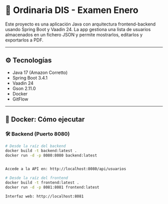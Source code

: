# 📘 Ordinaria DIS - Examen Enero

Este proyecto es una aplicación Java con arquitectura frontend-backend usando Spring Boot y Vaadin 24. La app gestiona una lista de usuarios almacenados en un fichero JSON y permite mostrarlos, editarlos y exportarlos a PDF.

---

## ⚙️ Tecnologías

- Java 17 (Amazon Corretto)
- Spring Boot 3.4.1
- Vaadin 24
- Gson 2.11.0
- Docker
- GitFlow

---

## 🐳 Docker: Cómo ejecutar

### 🛠 Backend (Puerto 8080)

```bash
# Desde la raíz del backend
docker build -t backend:latest .
docker run -d -p 8080:8080 backend:latest


Accede a la API en: http://localhost:8080/api/usuarios

# Desde la raíz del frontend
docker build -t frontend:latest .
docker run -d -p 8081:8081 frontend:latest

Interfaz web: http://localhost:8081